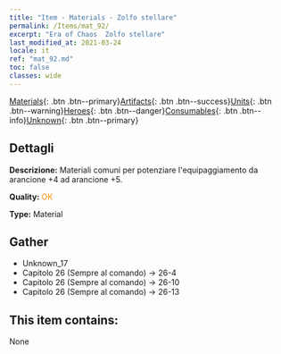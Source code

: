 ```yaml
---
title: "Item - Materials - Zolfo stellare"
permalink: /Items/mat_92/
excerpt: "Era of Chaos  Zolfo stellare"
last_modified_at: 2021-03-24
locale: it
ref: "mat_92.md"
toc: false
classes: wide
---
```

 [Materials](/it/Items/){: .btn .btn--primary}[Artifacts](/it/Items/Artifacts/){: .btn .btn--success}[Units](/it/Items/Units/){: .btn .btn--warning}[Heroes](/it/Items/Heroes/){: .btn .btn--danger}[Consumables](/it/Items/Consumables/){: .btn .btn--info}[Unknown](/it/Items/Unknown/){: .btn .btn--primary}

## Dettagli
 **Descrizione:** Materiali comuni per potenziare l'equipaggiamento da arancione +4 ad arancione +5.

 **Quality:** <span style="color: #FF8C00">OK</span>

 **Type:** Material

## Gather

*    Unknown_17 
*    Capitolo 26 (Sempre al comando) -> 26-4 
*    Capitolo 26 (Sempre al comando) -> 26-10 
*    Capitolo 26 (Sempre al comando) -> 26-13 

## This item contains:

  None

